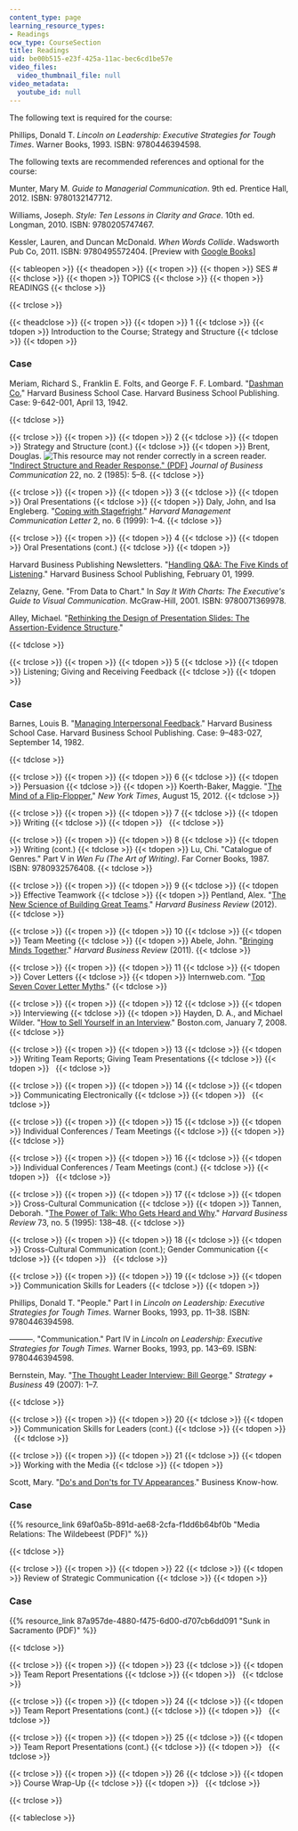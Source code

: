 ```yaml
---
content_type: page
learning_resource_types:
- Readings
ocw_type: CourseSection
title: Readings
uid: be00b515-e23f-425a-11ac-bec6cd1be57e
video_files:
  video_thumbnail_file: null
video_metadata:
  youtube_id: null
---
```


The following text is required for the course:

Phillips, Donald T. _Lincoln on Leadership: Executive Strategies for Tough Times_. Warner Books, 1993. ISBN: 9780446394598.

The following texts are recommended references and optional for the course:

Munter, Mary M. _Guide to Managerial Communication_. 9th ed. Prentice Hall, 2012. ISBN: 9780132147712.

Williams, Joseph. _Style: Ten Lessons in Clarity and Grace_. 10th ed. Longman, 2010. ISBN: 9780205747467.

Kessler, Lauren, and Duncan McDonald. _When Words Collide_. Wadsworth Pub Co, 2011. ISBN: 9780495572404. \[Preview with [Google Books](http://books.google.com/books?id=CEP7ztzcnRIC&pg=PAfrontpage#v=onepage)\]

{{< tableopen >}}
{{< theadopen >}}
{{< tropen >}}
{{< thopen >}}
SES #
{{< thclose >}}
{{< thopen >}}
TOPICS
{{< thclose >}}
{{< thopen >}}
READINGS
{{< thclose >}}

{{< trclose >}}

{{< theadclose >}}
{{< tropen >}}
{{< tdopen >}}
1
{{< tdclose >}}
{{< tdopen >}}
Introduction to the Course; Strategy and Structure
{{< tdclose >}}
{{< tdopen >}}


### Case

Meriam, Richard S., Franklin E. Folts, and George F. F. Lombard. "[Dashman Co.](http://hbr.org/product/dashman-co/an/642001-PDF-ENG)" Harvard Business School Case. Harvard Business School Publishing. Case: 9-642-001, April 13, 1942.


{{< tdclose >}}

{{< trclose >}}
{{< tropen >}}
{{< tdopen >}}
2
{{< tdclose >}}
{{< tdopen >}}
Strategy and Structure (cont.)
{{< tdclose >}}
{{< tdopen >}}
Brent, Douglas. ![This resource may not render correctly in a screen reader.](/images/inacessible.gif)["Indirect Structure and Reader Response." (PDF)](http://people.ucalgary.ca/~dabrent/art/Indirect-Structure-and-Reader-Response.pdf) _Journal of Business Communication_ 22, no. 2 (1985): 5–8.
{{< tdclose >}}

{{< trclose >}}
{{< tropen >}}
{{< tdopen >}}
3
{{< tdclose >}}
{{< tdopen >}}
Oral Presentations
{{< tdclose >}}
{{< tdopen >}}
Daly, John, and Isa Engleberg. "[Coping with Stagefright](http://hbr.org/product/coping-with-stagefright/an/C9906A-PDF-ENG)." _Harvard Management Communication Letter_ 2, no. 6 (1999): 1–4.
{{< tdclose >}}

{{< trclose >}}
{{< tropen >}}
{{< tdopen >}}
4
{{< tdclose >}}
{{< tdopen >}}
Oral Presentations (cont.)
{{< tdclose >}}
{{< tdopen >}}


Harvard Business Publishing Newsletters. "[Handling Q&A: The Five Kinds of Listening](http://hbr.org/product/handling-q-a-the-five-kinds-of-listening/an/C9902C-PDF-ENG)." Harvard Business School Publishing, February 01, 1999.

Zelazny, Gene. "From Data to Chart." In _Say It With Charts: The Executive's Guide to Visual Communication_. McGraw-Hill, 2001. ISBN: 9780071369978.

Alley, Michael. "[Rethinking the Design of Presentation Slides: The Assertion-Evidence Structure](http://writing.engr.psu.edu/slides.html)."


{{< tdclose >}}

{{< trclose >}}
{{< tropen >}}
{{< tdopen >}}
5
{{< tdclose >}}
{{< tdopen >}}
Listening; Giving and Receiving Feedback
{{< tdclose >}}
{{< tdopen >}}


### Case

Barnes, Louis B. "[Managing Interpersonal Feedback](http://hbr.org/product/managing-interpersonal-feedback/an/483027-PDF-ENG)." Harvard Business School Case. Harvard Business School Publishing. Case: 9–483-027, September 14, 1982.


{{< tdclose >}}

{{< trclose >}}
{{< tropen >}}
{{< tdopen >}}
6
{{< tdclose >}}
{{< tdopen >}}
Persuasion
{{< tdclose >}}
{{< tdopen >}}
Koerth-Baker, Maggie. "[The Mind of a Flip-Flopper](http://www.nytimes.com/2012/08/19/magazine/the-mind-of-a-flip-flopper.html)," _New York Times_, August 15, 2012.
{{< tdclose >}}

{{< trclose >}}
{{< tropen >}}
{{< tdopen >}}
7
{{< tdclose >}}
{{< tdopen >}}
Writing
{{< tdclose >}}
{{< tdopen >}}
 
{{< tdclose >}}

{{< trclose >}}
{{< tropen >}}
{{< tdopen >}}
8
{{< tdclose >}}
{{< tdopen >}}
Writing (cont.)
{{< tdclose >}}
{{< tdopen >}}
Lu, Chi. "Catalogue of Genres." Part V in _Wen Fu (The Art of Writing)_. Far Corner Books, 1987. ISBN: 9780932576408.
{{< tdclose >}}

{{< trclose >}}
{{< tropen >}}
{{< tdopen >}}
9
{{< tdclose >}}
{{< tdopen >}}
Effective Teamwork
{{< tdclose >}}
{{< tdopen >}}
Pentland, Alex. "[The New Science of Building Great Teams](http://hbr.org/2012/04/the-new-science-of-building-great-teams)." _Harvard Business Review_ (2012).
{{< tdclose >}}

{{< trclose >}}
{{< tropen >}}
{{< tdopen >}}
10
{{< tdclose >}}
{{< tdopen >}}
Team Meeting
{{< tdclose >}}
{{< tdopen >}}
Abele, John. "[Bringing Minds Together](http://hbr.org/2011/07/bringing-minds-together/)." _Harvard Business Review_ (2011).
{{< tdclose >}}

{{< trclose >}}
{{< tropen >}}
{{< tdopen >}}
11
{{< tdclose >}}
{{< tdopen >}}
Cover Letters
{{< tdclose >}}
{{< tdopen >}}
Internweb.com. "[Top Seven Cover Letter Myths](http://www.internweb.com/top7.asp)."
{{< tdclose >}}

{{< trclose >}}
{{< tropen >}}
{{< tdopen >}}
12
{{< tdclose >}}
{{< tdopen >}}
Interviewing
{{< tdclose >}}
{{< tdopen >}}
Hayden, D. A., and Michael Wilder. "[How to Sell Yourself in an Interview](http://www.boston.com/jobs/college/articles/2008/01/07/how_to_sell_yourself_in_an_interview/)." Boston.com, January 7, 2008.
{{< tdclose >}}

{{< trclose >}}
{{< tropen >}}
{{< tdopen >}}
13
{{< tdclose >}}
{{< tdopen >}}
Writing Team Reports; Giving Team Presentations
{{< tdclose >}}
{{< tdopen >}}
 
{{< tdclose >}}

{{< trclose >}}
{{< tropen >}}
{{< tdopen >}}
14
{{< tdclose >}}
{{< tdopen >}}
Communicating Electronically
{{< tdclose >}}
{{< tdopen >}}
 
{{< tdclose >}}

{{< trclose >}}
{{< tropen >}}
{{< tdopen >}}
15
{{< tdclose >}}
{{< tdopen >}}
Individual Conferences / Team Meetings
{{< tdclose >}}
{{< tdopen >}}
 
{{< tdclose >}}

{{< trclose >}}
{{< tropen >}}
{{< tdopen >}}
16
{{< tdclose >}}
{{< tdopen >}}
Individual Conferences / Team Meetings (cont.)
{{< tdclose >}}
{{< tdopen >}}
 
{{< tdclose >}}

{{< trclose >}}
{{< tropen >}}
{{< tdopen >}}
17
{{< tdclose >}}
{{< tdopen >}}
Cross-Cultural Communication
{{< tdclose >}}
{{< tdopen >}}
Tannen, Deborah. "[The Power of Talk: Who Gets Heard and Why](http://hbr.org/product/power-of-talk-who-gets-heard-and-why/an/95510-PDF-ENG)." _Harvard Business Review_ 73, no. 5 (1995): 138–48.
{{< tdclose >}}

{{< trclose >}}
{{< tropen >}}
{{< tdopen >}}
18
{{< tdclose >}}
{{< tdopen >}}
Cross-Cultural Communication (cont.); Gender Communication
{{< tdclose >}}
{{< tdopen >}}
 
{{< tdclose >}}

{{< trclose >}}
{{< tropen >}}
{{< tdopen >}}
19
{{< tdclose >}}
{{< tdopen >}}
Communication Skills for Leaders
{{< tdclose >}}
{{< tdopen >}}


Phillips, Donald T. "People." Part I in _Lincoln on Leadership: Executive Strategies for Tough Times_. Warner Books, 1993, pp. 11–38. ISBN: 9780446394598.

———. "Communication." Part IV in _Lincoln on Leadership: Executive Strategies for Tough Times_. Warner Books, 1993, pp. 143–69. ISBN: 9780446394598.

Bernstein, May. "[The Thought Leader Interview: Bill George](http://www.strategy-business.com/article/07409?gko=f2d66)." _Strategy + Business_ 49 (2007): 1–7.


{{< tdclose >}}

{{< trclose >}}
{{< tropen >}}
{{< tdopen >}}
20
{{< tdclose >}}
{{< tdopen >}}
Communication Skills for Leaders (cont.)
{{< tdclose >}}
{{< tdopen >}}
 
{{< tdclose >}}

{{< trclose >}}
{{< tropen >}}
{{< tdopen >}}
21
{{< tdclose >}}
{{< tdopen >}}
Working with the Media
{{< tdclose >}}
{{< tdopen >}}


Scott, Mary. "[Do's and Don'ts for TV Appearances](http://www.businessknowhow.com/marketing/tvinterview.htm)." Business Know-how.

### Case

{{% resource_link 69af0a5b-891d-ae68-2cfa-f1dd6b64bf0b "Media Relations: The Wildebeest (PDF)" %}}


{{< tdclose >}}

{{< trclose >}}
{{< tropen >}}
{{< tdopen >}}
22
{{< tdclose >}}
{{< tdopen >}}
Review of Strategic Communication
{{< tdclose >}}
{{< tdopen >}}


### Case

{{% resource_link 87a957de-4880-f475-6d00-d707cb6dd091 "Sunk in Sacramento (PDF)" %}}


{{< tdclose >}}

{{< trclose >}}
{{< tropen >}}
{{< tdopen >}}
23
{{< tdclose >}}
{{< tdopen >}}
Team Report Presentations
{{< tdclose >}}
{{< tdopen >}}
 
{{< tdclose >}}

{{< trclose >}}
{{< tropen >}}
{{< tdopen >}}
24
{{< tdclose >}}
{{< tdopen >}}
Team Report Presentations (cont.)
{{< tdclose >}}
{{< tdopen >}}
 
{{< tdclose >}}

{{< trclose >}}
{{< tropen >}}
{{< tdopen >}}
25
{{< tdclose >}}
{{< tdopen >}}
Team Report Presentations (cont.)
{{< tdclose >}}
{{< tdopen >}}
 
{{< tdclose >}}

{{< trclose >}}
{{< tropen >}}
{{< tdopen >}}
26
{{< tdclose >}}
{{< tdopen >}}
Course Wrap-Up
{{< tdclose >}}
{{< tdopen >}}
 
{{< tdclose >}}

{{< trclose >}}

{{< tableclose >}}